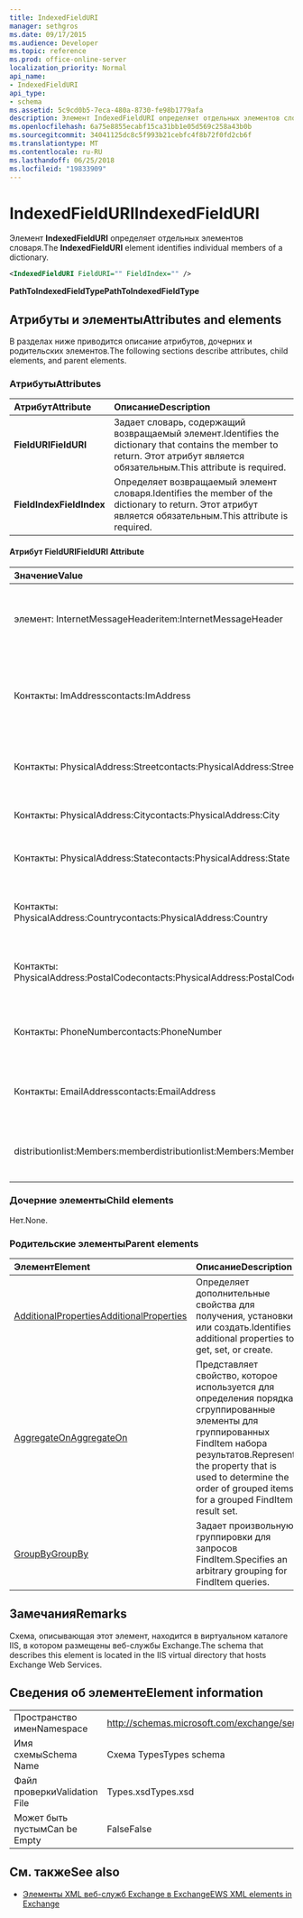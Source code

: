 ```yaml
---
title: IndexedFieldURI
manager: sethgros
ms.date: 09/17/2015
ms.audience: Developer
ms.topic: reference
ms.prod: office-online-server
localization_priority: Normal
api_name:
- IndexedFieldURI
api_type:
- schema
ms.assetid: 5c9cd0b5-7eca-480a-8730-fe98b1779afa
description: Элемент IndexedFieldURI определяет отдельных элементов словаря.
ms.openlocfilehash: 6a75e8855ecabf15ca31bb1e05d569c258a43b0b
ms.sourcegitcommit: 34041125dc8c5f993b21cebfc4f8b72f0fd2cb6f
ms.translationtype: MT
ms.contentlocale: ru-RU
ms.lasthandoff: 06/25/2018
ms.locfileid: "19833909"
---
```

# <a name="indexedfielduri"></a><span data-ttu-id="ec0c9-103">IndexedFieldURI</span><span class="sxs-lookup"><span data-stu-id="ec0c9-103">IndexedFieldURI</span></span>

<span data-ttu-id="ec0c9-104">Элемент **IndexedFieldURI** определяет отдельных элементов словаря.</span><span class="sxs-lookup"><span data-stu-id="ec0c9-104">The **IndexedFieldURI** element identifies individual members of a dictionary.</span></span> 
  
```xml
<IndexedFieldURI FieldURI="" FieldIndex="" />
```

 <span data-ttu-id="ec0c9-105">**PathToIndexedFieldType**</span><span class="sxs-lookup"><span data-stu-id="ec0c9-105">**PathToIndexedFieldType**</span></span>
## <a name="attributes-and-elements"></a><span data-ttu-id="ec0c9-106">Атрибуты и элементы</span><span class="sxs-lookup"><span data-stu-id="ec0c9-106">Attributes and elements</span></span>

<span data-ttu-id="ec0c9-107">В разделах ниже приводится описание атрибутов, дочерних и родительских элементов.</span><span class="sxs-lookup"><span data-stu-id="ec0c9-107">The following sections describe attributes, child elements, and parent elements.</span></span>
  
### <a name="attributes"></a><span data-ttu-id="ec0c9-108">Атрибуты</span><span class="sxs-lookup"><span data-stu-id="ec0c9-108">Attributes</span></span>

|<span data-ttu-id="ec0c9-109">**Атрибут**</span><span class="sxs-lookup"><span data-stu-id="ec0c9-109">**Attribute**</span></span>|<span data-ttu-id="ec0c9-110">**Описание**</span><span class="sxs-lookup"><span data-stu-id="ec0c9-110">**Description**</span></span>|
|:-----|:-----|
|<span data-ttu-id="ec0c9-111">**FieldURI**</span><span class="sxs-lookup"><span data-stu-id="ec0c9-111">**FieldURI**</span></span> <br/> |<span data-ttu-id="ec0c9-112">Задает словарь, содержащий возвращаемый элемент.</span><span class="sxs-lookup"><span data-stu-id="ec0c9-112">Identifies the dictionary that contains the member to return.</span></span> <span data-ttu-id="ec0c9-113">Этот атрибут является обязательным.</span><span class="sxs-lookup"><span data-stu-id="ec0c9-113">This attribute is required.</span></span>  <br/> |
|<span data-ttu-id="ec0c9-114">**FieldIndex**</span><span class="sxs-lookup"><span data-stu-id="ec0c9-114">**FieldIndex**</span></span> <br/> |<span data-ttu-id="ec0c9-115">Определяет возвращаемый элемент словаря.</span><span class="sxs-lookup"><span data-stu-id="ec0c9-115">Identifies the member of the dictionary to return.</span></span> <span data-ttu-id="ec0c9-116">Этот атрибут является обязательным.</span><span class="sxs-lookup"><span data-stu-id="ec0c9-116">This attribute is required.</span></span>  <br/> |
   
#### <a name="fielduri-attribute"></a><span data-ttu-id="ec0c9-117">Атрибут FieldURI</span><span class="sxs-lookup"><span data-stu-id="ec0c9-117">FieldURI Attribute</span></span>

|<span data-ttu-id="ec0c9-118">**Значение**</span><span class="sxs-lookup"><span data-stu-id="ec0c9-118">**Value**</span></span>|<span data-ttu-id="ec0c9-119">**Описание**</span><span class="sxs-lookup"><span data-stu-id="ec0c9-119">**Description**</span></span>|
|:-----|:-----|
|<span data-ttu-id="ec0c9-120">элемент: InternetMessageHeader</span><span class="sxs-lookup"><span data-stu-id="ec0c9-120">item:InternetMessageHeader</span></span>  <br/> |<span data-ttu-id="ec0c9-121">Представляет заголовок сообщения элемента.</span><span class="sxs-lookup"><span data-stu-id="ec0c9-121">Represents the message header of an item.</span></span>  <br/> |
|<span data-ttu-id="ec0c9-122">Контакты: ImAddress</span><span class="sxs-lookup"><span data-stu-id="ec0c9-122">contacts:ImAddress</span></span>  <br/> |<span data-ttu-id="ec0c9-123">Представляет обмена мгновенными сообщениями адрес контакта.</span><span class="sxs-lookup"><span data-stu-id="ec0c9-123">Represents the instant messaging address of a contact.</span></span>  <br/> |
|<span data-ttu-id="ec0c9-124">Контакты: PhysicalAddress:Street</span><span class="sxs-lookup"><span data-stu-id="ec0c9-124">contacts:PhysicalAddress:Street</span></span>  <br/> |<span data-ttu-id="ec0c9-125">Представляет почтовый адрес контакта.</span><span class="sxs-lookup"><span data-stu-id="ec0c9-125">Represents the street address of a contact.</span></span>  <br/> |
|<span data-ttu-id="ec0c9-126">Контакты: PhysicalAddress:City</span><span class="sxs-lookup"><span data-stu-id="ec0c9-126">contacts:PhysicalAddress:City</span></span>  <br/> |<span data-ttu-id="ec0c9-127">Представляет город контакта.</span><span class="sxs-lookup"><span data-stu-id="ec0c9-127">Represents the city of a contact.</span></span>  <br/> |
|<span data-ttu-id="ec0c9-128">Контакты: PhysicalAddress:State</span><span class="sxs-lookup"><span data-stu-id="ec0c9-128">contacts:PhysicalAddress:State</span></span>  <br/> |<span data-ttu-id="ec0c9-129">Представляет состояние контакта.</span><span class="sxs-lookup"><span data-stu-id="ec0c9-129">Represents the state of a contact.</span></span>  <br/> |
|<span data-ttu-id="ec0c9-130">Контакты: PhysicalAddress:Country</span><span class="sxs-lookup"><span data-stu-id="ec0c9-130">contacts:PhysicalAddress:Country</span></span>  <br/> |<span data-ttu-id="ec0c9-131">Представляет страны или региона контакта.</span><span class="sxs-lookup"><span data-stu-id="ec0c9-131">Represents the country/region of a contact.</span></span>  <br/> |
|<span data-ttu-id="ec0c9-132">Контакты: PhysicalAddress:PostalCode</span><span class="sxs-lookup"><span data-stu-id="ec0c9-132">contacts:PhysicalAddress:PostalCode</span></span>  <br/> |<span data-ttu-id="ec0c9-133">Представляет почтовый индекс контакта.</span><span class="sxs-lookup"><span data-stu-id="ec0c9-133">Represents the postal code of a contact.</span></span>  <br/> |
|<span data-ttu-id="ec0c9-134">Контакты: PhoneNumber</span><span class="sxs-lookup"><span data-stu-id="ec0c9-134">contacts:PhoneNumber</span></span>  <br/> |<span data-ttu-id="ec0c9-135">Представляет номер телефона контакта.</span><span class="sxs-lookup"><span data-stu-id="ec0c9-135">Represents the phone number of a contact.</span></span>  <br/> |
|<span data-ttu-id="ec0c9-136">Контакты: EmailAddress</span><span class="sxs-lookup"><span data-stu-id="ec0c9-136">contacts:EmailAddress</span></span>  <br/> |<span data-ttu-id="ec0c9-137">Представляет адрес электронной почты контакта.</span><span class="sxs-lookup"><span data-stu-id="ec0c9-137">Represents the e-mail address of a contact.</span></span>  <br/> |
|<span data-ttu-id="ec0c9-138">distributionlist:Members:member</span><span class="sxs-lookup"><span data-stu-id="ec0c9-138">distributionlist:Members:Member</span></span>  <br/> |<span data-ttu-id="ec0c9-139">Представляет элемент в список рассылки.</span><span class="sxs-lookup"><span data-stu-id="ec0c9-139">Represents a member of a distribution list.</span></span>  <br/> |
   
### <a name="child-elements"></a><span data-ttu-id="ec0c9-140">Дочерние элементы</span><span class="sxs-lookup"><span data-stu-id="ec0c9-140">Child elements</span></span>

<span data-ttu-id="ec0c9-141">Нет.</span><span class="sxs-lookup"><span data-stu-id="ec0c9-141">None.</span></span>
  
### <a name="parent-elements"></a><span data-ttu-id="ec0c9-142">Родительские элементы</span><span class="sxs-lookup"><span data-stu-id="ec0c9-142">Parent elements</span></span>

|<span data-ttu-id="ec0c9-143">**Элемент**</span><span class="sxs-lookup"><span data-stu-id="ec0c9-143">**Element**</span></span>|<span data-ttu-id="ec0c9-144">**Описание**</span><span class="sxs-lookup"><span data-stu-id="ec0c9-144">**Description**</span></span>|
|:-----|:-----|
|[<span data-ttu-id="ec0c9-145">AdditionalProperties</span><span class="sxs-lookup"><span data-stu-id="ec0c9-145">AdditionalProperties</span></span>](additionalproperties.md) <br/> |<span data-ttu-id="ec0c9-146">Определяет дополнительные свойства для получения, установки или создать.</span><span class="sxs-lookup"><span data-stu-id="ec0c9-146">Identifies additional properties to get, set, or create.</span></span>  <br/> |
|[<span data-ttu-id="ec0c9-147">AggregateOn</span><span class="sxs-lookup"><span data-stu-id="ec0c9-147">AggregateOn</span></span>](aggregateon.md) <br/> |<span data-ttu-id="ec0c9-148">Представляет свойство, которое используется для определения порядка сгруппированные элементы для группированных FindItem набора результатов.</span><span class="sxs-lookup"><span data-stu-id="ec0c9-148">Represents the property that is used to determine the order of grouped items for a grouped FindItem result set.</span></span>  <br/> |
|[<span data-ttu-id="ec0c9-149">GroupBy</span><span class="sxs-lookup"><span data-stu-id="ec0c9-149">GroupBy</span></span>](groupby.md) <br/> |<span data-ttu-id="ec0c9-150">Задает произвольную группировки для запросов FindItem.</span><span class="sxs-lookup"><span data-stu-id="ec0c9-150">Specifies an arbitrary grouping for FindItem queries.</span></span>  <br/> |
   
## <a name="remarks"></a><span data-ttu-id="ec0c9-151">Замечания</span><span class="sxs-lookup"><span data-stu-id="ec0c9-151">Remarks</span></span>

<span data-ttu-id="ec0c9-152">Схема, описывающая этот элемент, находится в виртуальном каталоге IIS, в котором размещены веб-службы Exchange.</span><span class="sxs-lookup"><span data-stu-id="ec0c9-152">The schema that describes this element is located in the IIS virtual directory that hosts Exchange Web Services.</span></span>
  
## <a name="element-information"></a><span data-ttu-id="ec0c9-153">Сведения об элементе</span><span class="sxs-lookup"><span data-stu-id="ec0c9-153">Element information</span></span>

|||
|:-----|:-----|
|<span data-ttu-id="ec0c9-154">Пространство имен</span><span class="sxs-lookup"><span data-stu-id="ec0c9-154">Namespace</span></span>  <br/> |http://schemas.microsoft.com/exchange/services/2006/types  <br/> |
|<span data-ttu-id="ec0c9-155">Имя схемы</span><span class="sxs-lookup"><span data-stu-id="ec0c9-155">Schema Name</span></span>  <br/> |<span data-ttu-id="ec0c9-156">Схема Types</span><span class="sxs-lookup"><span data-stu-id="ec0c9-156">Types schema</span></span>  <br/> |
|<span data-ttu-id="ec0c9-157">Файл проверки</span><span class="sxs-lookup"><span data-stu-id="ec0c9-157">Validation File</span></span>  <br/> |<span data-ttu-id="ec0c9-158">Types.xsd</span><span class="sxs-lookup"><span data-stu-id="ec0c9-158">Types.xsd</span></span>  <br/> |
|<span data-ttu-id="ec0c9-159">Может быть пустым</span><span class="sxs-lookup"><span data-stu-id="ec0c9-159">Can be Empty</span></span>  <br/> |<span data-ttu-id="ec0c9-160">False</span><span class="sxs-lookup"><span data-stu-id="ec0c9-160">False</span></span>  <br/> |
   
## <a name="see-also"></a><span data-ttu-id="ec0c9-161">См. также</span><span class="sxs-lookup"><span data-stu-id="ec0c9-161">See also</span></span>



- [<span data-ttu-id="ec0c9-162">Элементы XML веб-служб Exchange в Exchange</span><span class="sxs-lookup"><span data-stu-id="ec0c9-162">EWS XML elements in Exchange</span></span>](ews-xml-elements-in-exchange.md)

